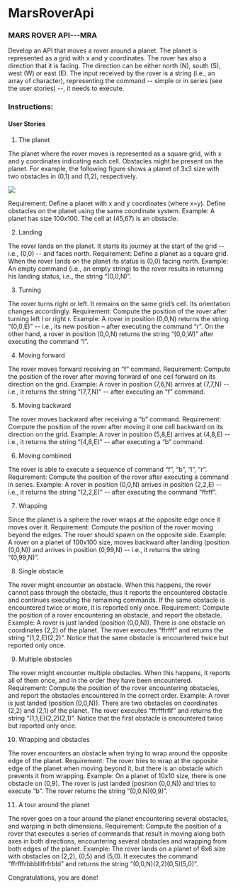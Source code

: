 # MarsRoverApi

### MARS ROVER API---MRA

Develop an API that moves a rover around a planet. The planet is represented as a grid with x and y coordinates. The rover has also a direction that it is facing. The direction can be either north (N), south (S), west (W) or east (E). The input received by the rover is a string (i.e., an array of character), representing the command -- simple or in series (see the user stories) --, it needs to execute.

### Instructions:

#### User Stories

1. The planet

The planet where the rover moves is represented as a square grid, with x and y coordinates indicating each cell. Obstacles might be present on the planet. For example, the following figure shows a planet of 3x3 size with two obstacles in (0,1) and (1,2), respectively.
  
<a href="https://imgbb.com/"><img src="https://i.ibb.co/Bg7ddBv/ppp.png" border="0"></a>

Requirement: Define a planet with x and y coordinates (where x=y). Define obstacles on the planet using the same coordinate system.
Example: A planet has size 100x100. The cell at (45,67) is an obstacle.

2. Landing

The rover lands on the planet. It starts its journey at the start of the grid -- i.e., (0,0) -- and faces north.
Requirement: Define a planet as a square grid. When the rover lands on the planet its status is (0,0) facing
north.
Example: An empty command (i.e., an empty string) to the rover results in returning his landing status, i.e.,
the string “(0,0,N)”.

3. Turning

The rover turns right or left. It remains on the same grid’s cell. Its orientation changes accordingly.
Requirement: Compute the position of the rover after turning left l or right r.
Example: A rover in position (0,0,N) returns the string “(0,0,E)” -- i.e., its new position – after
executing the command “r”. On the other hand, a rover in position (0,0,N) returns the string “(0,0,W)”
after executing the command “l”.

4. Moving forward

The rover moves forward receiving an “f” command.
Requirement: Compute the position of the rover after moving forward of one cell forward on its direction
on the grid.
Example: A rover in position (7,6,N) arrives at (7,7,N) -- i.e., it returns the string “(7,7,N)” -- after
executing an “f” command.

5. Moving backward

The rover moves backward after receiving a “b” command.
Requirement: Compute the position of the rover after moving it one cell backward on its direction on the
grid.
Example: A rover in position (5,8,E) arrives at (4,8,E) -- i.e., it returns the string “(4,8,E)” -- after executing
a “b” command.

6. Moving combined

The rover is able to execute a sequence of command “f”, “b”, “l”, “r”.
Requirement: Compute the position of the rover after executing a command in series.
Example: A rover in position (0,0,N) arrives in position (2,2,E) -- i.e., it returns the string “(2,2,E)” -- after
executing the command “ffrff”.

7. Wrapping

Since the planet is a sphere the rover wraps at the opposite edge once it moves over it.
Requirement: Compute the position of the rover moving beyond the edges. The rover should spawn on the
opposite side.
Example: A rover on a planet of 100x100 size, moves backward after landing (position (0,0,N)) and arrives
in position (0,99,N) -- i.e., it returns the string “(0,99,N)”.

8. Single obstacle

The rover might encounter an obstacle. When this happens, the rover cannot pass through the obstacle, thus
it reports the encountered obstacle and continues executing the remaining commands. If the same obstacle is
encountered twice or more, it is reported only once.
Requirement: Compute the position of a rover encountering an obstacle, and report the obstacle.
Example: A rover is just landed (position (0,0,N)). There is one obstacle on coordinates (2,2) of the planet.
The rover executes “ffrfff” and returns the string “(1,2,E)(2,2)”. Notice that the same obstacle is
encountered twice but reported only once.

9. Multiple obstacles

The rover might encounter multiple obstacles. When this happens, it reports all of them once, and in the
order they have been encountered.
Requirement: Compute the position of the rover encountering obstacles, and report the obstacles
encountered in the correct order.
Example: A rover is just landed (position (0,0,N)). There are two obstacles on coordinates (2,2) and (2,1) of
the planet. The rover executes “ffrfffrflf” and returns the string “(1,1,E)(2,2)(2,1)”. Notice that the first
obstacle is encountered twice but reported only once.

10. Wrapping and obstacles

The rover encounters an obstacle when trying to wrap around the opposite edge of the planet.
Requirement: The rover tries to wrap at the opposite edge of the planet when moving beyond it, but there is
an obstacle which prevents it from wrapping.
Example: On a planet of 10x10 size, there is one obstacle on (0,9). The rover is just landed (position
(0,0,N)) and tries to execute “b”. The rover returns the string “(0,0,N)(0,9)”.

11. A tour around the planet

The rover goes on a tour around the planet encountering several obstacles, and warping in both dimensions.
Requirement: Compute the position of a rover that executes a series of commands that result in moving
along both axes in both directions, encountering several obstacles and wrapping from both edges of the
planet.
Example: The rover lands on a planet of 6x6 size with obstacles on (2,2), (0,5) and (5,0). It executes the
command “ffrfffrbbblllfrfrbbl” and returns the string “(0,0,N)(2,2)(0,5)(5,0)”.

Congratulations, you are done!
